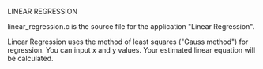 LINEAR REGRESSION

linear_regression.c is the source file for the application "Linear Regression".

Linear Regression uses the method of least squares ("Gauss method") for regression. You can input x and y values. Your estimated linear equation will be calculated.
